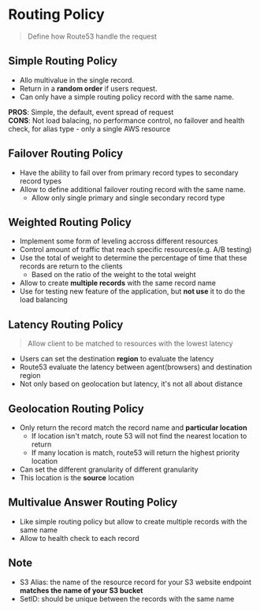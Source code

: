 # Routing Policy
> Define how Route53 handle the request

## Simple Routing Policy
* Allo multivalue in the single record.
* Return in a **random order** if users request.
* Can only have a simple routing policy record with the same name.

**PROS**: Simple, the default, event spread of request  
**CONS**: Not load balacing, no performance control, no failover and health check, for alias type  - only a single AWS resource

## Failover Routing Policy
* Have the ability to fail over from primary record types to secondary record types
* Allow to define additional failover routing record with the same name.
  * Allow only single primary and single secondary record type

## Weighted Routing Policy
* Implement some form of leveling accross different resources
* Control amount of traffic that reach specific resources(e.g. A/B testing)
* Use the total of weight to determine the percentage of time that these records are return to the clients
  * Based on the ratio of the weight to the total weight
* Allow to create **multiple records** with the same record name
* Use for testing new feature of the application, but **not use** it to do the load balancing

## Latency Routing Policy
> Allow client to be matched to resources with the lowest latency

* Users can set the destination **region** to evaluate the latency
* Route53 evaluate the latency between agent(browsers) and destination region
* Not only based on geolocation but latency, it's not all about distance

## Geolocation Routing Policy
* Only return the record match the record name and **particular location**
  * If location isn't match, route 53 will not find the nearest location to return
  * If many location is match, route53 will return the highest priority location
* Can set the different granularity of different granularity
* This location is the **source** location

## Multivalue Answer Routing Policy
* Like simple routing policy but allow to create multiple records with the same name
* Allow to health check to each record

## Note
* S3 Alias: the name of the resource record for your S3 website endpoint **matches the name of your S3 bucket**
* SetID: should be unique between the records with the same name